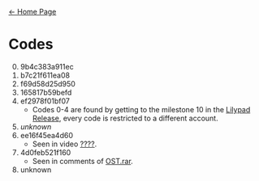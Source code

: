 [← Home Page](../README.md)

# Codes
0. 9b4c383a911ec
1. b7c21f611ea08
2. f69d58d25d950
3. 165817b59befd
4. ef2978f01bf07
   - Codes 0-4 are found by getting to the milestone 10 in the [Lilypad Release](), every code is restricted to a different account.
5. *unknown*
6. ee16f45ea4d60
   - Seen in video [????]().
7. 4d0feb521f160
   - Seen in comments of [OST.rar]().
1. unknown
